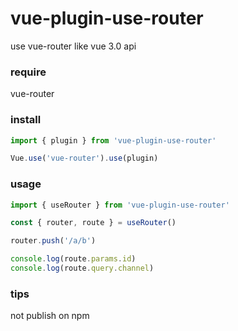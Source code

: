 # vue-plugin-use-router
use vue-router like vue 3.0 api

### require

vue-router

### install

```javascript
import { plugin } from 'vue-plugin-use-router'

Vue.use('vue-router').use(plugin)
```

### usage

```javascript
import { useRouter } from 'vue-plugin-use-router'

const { router, route } = useRouter()

router.push('/a/b')

console.log(route.params.id)
console.log(route.query.channel)
```

### tips

not publish on npm

